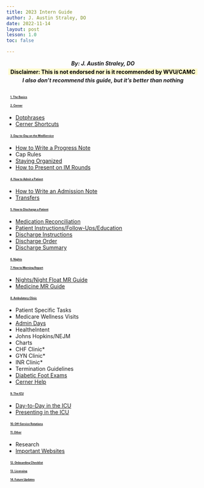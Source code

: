 ```yaml
---
title: 2023 Intern Guide
author: J. Austin Straley, DO
date: 2022-11-14
layout: post
lesson: 1.0
toc: false

---
```


<html>
    <head>
        <style>
        h2 {
            font-size:100% !important;
        }
        h3 {
            font-size: 50%;
            text-align: left;
            line-height: 1;
            margin: 5px !important;
            padding: 5px !important;
        }
        h4 {
            text-align: center;
            background-color: #FFFACD;
            color: black;
            margin: 5px !important;
        }
        h5 {
            text-align: center;
            margin: 5px !important;
        }
        h6 {
            font-size: 200%;
            text-align: center;
            border: 1px solid #999;
        }
        </style>
    </head>
</html>

##### By: J. Austin Straley, DO
#### Disclaimer: This is not endorsed nor is it recommended by WVU/CAMC
##### <i>I also don’t recommend this guide, but it’s better than nothing</i>

<br>

### [1. The Basics][1]
### [2. Cerner][2]
- [Dotphrases](/feed/internguidepages/1.2.1-dotphrases.html)
- [Cerner Shortcuts](/feed/internguidepages/1.2.2-cerner-shortcuts.html)

### [3. Day-to-Day on the MedService][3]
- [How to Write a Progress Note](feed/internguidepages/1.3.1-how-to-progress-note.html)
- Cap Rules 
- [Staying Organized](/feed/internguidepages/1.3.3-staying-organized.html)
- [How to Present on IM Rounds](/feed/internguidepages/1.3.4-how-to-present.html)

### [4. How to Admit a Patient][4]
- [How to Write an Admission Note](feed/internguidepages/1.4.1-how-to-write-admit-note.html)
- [Transfers](feed/internguidepages/1.4.2-transfers.html)

### [5. How to Discharge a Patient][5]
- [Medication Reconciliation](feed/internguidepages/1.5.1-how-to-discharge.html)
- [Patient Instructions/Follow-Ups/Education](feed/internguidepages/1.5.2-medrec.html)
- [Discharge Instructions](feed/internguidepages/1.5.3-discharge-instructions.html)
- [Discharge Order](feed/internguidepages/1.5.4-discharge-order.html)
- [Discharge Summary](feed/internguidepages/1.5.5-discharge-summary.html)

### [6. Nights][6]
### [7. How to Morning Report][7]
- [Nights/Night Float MR Guide](feed/internguidepages/1.7.1-nights-mr-guide.html)
- [Medicine MR Guide](feed/internguidepages/1.7.2-medicine-mr-guide.html)

### [8. Ambulatory Clinic][8]
- Patient Specific Tasks 
- Medicare Wellness Visits 
- [Admin Days](feed/internguidepages/1.8.3-admin-days.html)
- HealtheIntent 
- Johns Hopkins/NEJM 
- Charts 
- CHF Clinic* 
- GYN Clinic* 
- INR Clinic* 
- Termination Guidelines 
- [Diabetic Foot Exams](feed/internguidepages/1.8.11-diabetic-foot-exam.html)
- [Cerner Help](feed/internguidepages/1.8.12-cerner-help.html)

### [9. The ICU][9]
- [Day-to-Day in the ICU](feed/internguidepages/1.9.1-day-to-day-icu.html)
- [Presenting in the ICU](feed/internguidepages/1.9.2-icu-presentations.html)

### [10. Off-Service Rotations][10]
### [11. Other][11]
- Research 
- [Important Websites](/feed/internguidepages/1.11.3-important-websites.html)

### [12. Onboarding Checklist][12]
### [13. Licensing][13]
### [14. Future Updates][14]

[1]: /feed/internguidepages/1.1-basics/
[2]: /feed/internguidepages/1.2-cerner/
[3]: /feed/internguidepages/1.3-day-to-day-on-medservice.md/
[4]: /feed/internguidepages/1.4-how-to-admit/
[5]: /feed/internguidepages/1.5-how-to-discharge/
[6]: /feed/internguidepages/1.6-nights/
[7]: /feed/internguidepages/1.7-morning-report/
[8]: /feed/internguidepages/1.8-ambulatory-clinic/
[9]: /feed/internguidepages/1.9-the-icu/
[10]: /feed/internguidepages/1.10-offservice/
[11]: /feed/internguidepages/1.11-other/
[12]: /feed/internguidepages/1.12-onboarding-checklist/
[13]: /feed/internguidepages/1.13-licensing/
[14]: /feed/internguidepages/1.14-future-updates/